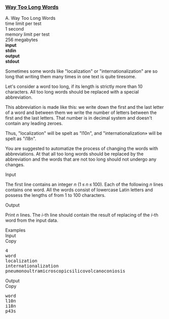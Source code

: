 <h3><a href="https://codeforces.com/contest/71/problem/A" target="_blank" rel="noopener noreferrer">Way Too Long Words</a></h3>

<div class="header"><div class="title">A. Way Too Long Words</div><div class="time-limit"><div class="property-title">time limit per test</div>1 second</div><div class="memory-limit"><div class="property-title">memory limit per test</div>256 megabytes</div><div class="input-file input-standard" style="font-weight: bold"><div class="property-title">input</div>stdin</div><div class="output-file output-standard" style="font-weight: bold"><div class="property-title">output</div>stdout</div></div><div><p>Sometimes some words like "<span class="tex-font-style-tt">localization</span>" or "<span class="tex-font-style-tt">internationalization</span>" are so long that writing them many times in one text is quite tiresome.</p><p>Let's consider a word <span class="tex-font-style-it">too long</span>, if its length is <span class="tex-font-style-bf">strictly more</span> than <span class="tex-span">10</span> characters. All too long words should be replaced with a special abbreviation.</p><p>This abbreviation is made like this: we write down the first and the last letter of a word and between them we write the number of letters between the first and the last letters. That number is in decimal system and doesn't contain any leading zeroes.</p><p>Thus, "<span class="tex-font-style-tt">localization</span>" will be spelt as "<span class="tex-font-style-tt">l10n</span>", and "<span class="tex-font-style-tt">internationalization</span>» will be spelt as "<span class="tex-font-style-tt">i18n</span>".</p><p>You are suggested to automatize the process of changing the words with abbreviations. At that all too long words should be replaced by the abbreviation and the words that are not too long should not undergo any changes.</p></div><div class="input-specification"><div class="section-title">Input</div><p>The first line contains an integer <span class="tex-span"><i>n</i></span> (<span class="tex-span">1 ≤ <i>n</i> ≤ 100</span>). Each of the following <span class="tex-span"><i>n</i></span> lines contains one word. All the words consist of lowercase Latin letters and possess the lengths of from <span class="tex-span">1</span> to <span class="tex-span">100</span> characters.</p></div><div class="output-specification"><div class="section-title">Output</div><p>Print <span class="tex-span"><i>n</i></span> lines. The <span class="tex-span"><i>i</i></span>-th line should contain the result of replacing of the <span class="tex-span"><i>i</i></span>-th word from the input data.</p></div><div class="sample-tests"><div class="section-title">Examples</div><div class="sample-test"><div class="input"><div class="title">Input<div title="Copy" data-clipboard-target="#id0038232177744532536" id="id0023706707034272867" class="input-output-copier">Copy</div></div><pre id="id0038232177744532536">4<br>word<br>localization<br>internationalization<br>pneumonoultramicroscopicsilicovolcanoconiosis<br></pre></div><div class="output"><div class="title">Output<div title="Copy" data-clipboard-target="#id007717538592373638" id="id00410854764305439" class="input-output-copier">Copy</div></div><pre id="id007717538592373638">word<br>l10n<br>i18n<br>p43s<br></pre></div></div></div>